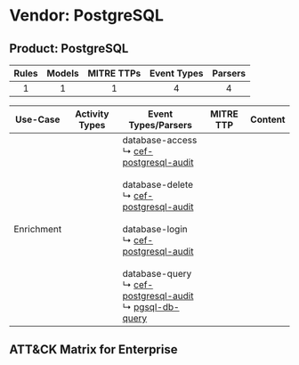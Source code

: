 Vendor: PostgreSQL
==================
Product: PostgreSQL
-------------------
| Rules | Models | MITRE TTPs | Event Types | Parsers |
|:-----:|:------:|:----------:|:-----------:|:-------:|
|   1   |   1    |     1      |      4      |    4    |

|  Use-Case  | Activity Types | Event Types/Parsers                                                                                                                                                                                                                                                                                                                                                                                                                                                        | MITRE TTP | Content                                                  |
|:----------:| -------------- | -------------------------------------------------------------------------------------------------------------------------------------------------------------------------------------------------------------------------------------------------------------------------------------------------------------------------------------------------------------------------------------------------------------------------------------------------------------------------- | --------- | -------------------------------------------------------- |
| Enrichment | <ul></li></ul> |  database-access<br> ↳ [cef-postgresql-audit](Parsers/parserContent_cef-postgresql-audit.md)<br><br> database-delete<br> ↳ [cef-postgresql-audit](Parsers/parserContent_cef-postgresql-audit.md)<br><br> database-login<br> ↳ [cef-postgresql-audit](Parsers/parserContent_cef-postgresql-audit.md)<br><br> database-query<br> ↳ [cef-postgresql-audit](Parsers/parserContent_cef-postgresql-audit.md)<br> ↳ [pgsql-db-query](Parsers/parserContent_pgsql-db-query.md)<br> |           | [](Rules_Models/r_m_postgresql_postgresql_Enrichment.md) |

ATT&CK Matrix for Enterprise
----------------------------
